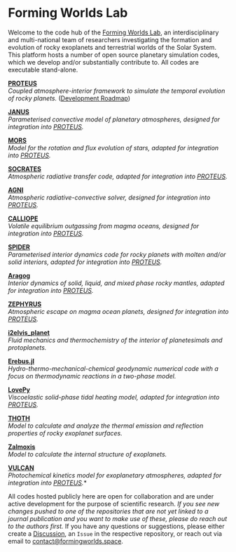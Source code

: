 # Forming Worlds Lab

Welcome to the code hub of the [Forming Worlds Lab](https://www.formingworlds.space), an interdisciplinary and multi-national team of researchers investigating the formation and evolution of rocky exoplanets and terrestrial worlds of the Solar System. This platform hosts a number of open source planetary simulation codes, which we develop and/or substantially contribute to. All codes are executable stand-alone.

[**PROTEUS**](https://github.com/FormingWorlds/PROTEUS)  
*Coupled atmosphere-interior framework to simulate the temporal evolution of rocky planets.*
([Development Roadmap](https://github.com/orgs/FormingWorlds/projects/7))
 
[**JANUS**](https://github.com/FormingWorlds/JANUS)  
*Parameterised convective model of planetary atmospheres, designed for integration into [PROTEUS](https://github.com/FormingWorlds/PROTEUS).*

[**MORS**](https://github.com/FormingWorlds/MORS)  
*Model for the rotation and flux evolution of stars, adapted for integration into [PROTEUS](https://github.com/FormingWorlds/PROTEUS).*

[**SOCRATES**](https://github.com/nichollsh/SOCRATES)  
*Atmospheric radiative transfer code, adapted for integration into [PROTEUS](https://github.com/FormingWorlds/PROTEUS).*

[**AGNI**](https://github.com/nichollsh/AGNI)  
*Atmospheric radiative-convective solver, designed for integration into [PROTEUS](https://github.com/FormingWorlds/PROTEUS).*

[**CALLIOPE**](https://github.com/FormingWorlds/CALLIOPE)  
*Volatile equilibrium outgassing from magma oceans, designed for integration into [PROTEUS](https://github.com/FormingWorlds/PROTEUS).*

[**SPIDER**](https://github.com/djbower/spider)  
*Parameterised interior dynamics code for rocky planets with molten and/or solid interiors, adapted for integration into [PROTEUS](https://github.com/FormingWorlds/PROTEUS).*

[**Aragog**](https://github.com/ExPlanetology/aragog)  
*Interior dynamics of solid, liquid, and mixed phase rocky mantles, adapted for integration into [PROTEUS](https://github.com/FormingWorlds/PROTEUS).*

[**ZEPHYRUS**](https://github.com/FormingWorlds/ZEPHYRUS)  
*Atmospheric escape on magma ocean planets, designed for integration into [PROTEUS](https://github.com/FormingWorlds/PROTEUS).*

[**i2elvis_planet**](https://github.com/FormingWorlds/i2elvis_planet)  
*Fluid mechanics and thermochemistry of the interior of planetesimals and protoplanets.*

[**Erebus.jl**](https://github.com/FormingWorlds/Erebus.jl)  
*Hydro-thermo-mechanical-chemical geodynamic numerical code with a focus on thermodynamic reactions in a two-phase model.*

[**LovePy**](https://github.com/nichollsh/LovePy)  
*Viscoelastic solid-phase tidal heating model, adapted for integration into [PROTEUS](https://github.com/FormingWorlds/PROTEUS).*

[**THOTH**](https://github.com/FormingWorlds/THOTH)  
*Model to calculate and analyze the thermal emission and reflection properties of rocky exoplanet surfaces.*

[**Zalmoxis**](https://github.com/FormingWorlds/Zalmoxis)  
*Model to calculate the internal structure of exoplanets.*

[**VULCAN**](https://github.com/FormingWorlds/VULCAN)  
*Photochemical kinetics model for exoplanetary atmospheres, adapted for integration into [PROTEUS](https://github.com/FormingWorlds/PROTEUS).**


All codes hosted publicly here are open for collaboration and are under active development for the purpose of scientific research. _If you see new changes pushed to one of the repositories that are not yet linked to a journal publication and you want to make use of these, please do reach out to the authors first._ If you have any questions or suggestions, please either create a [Discussion](https://github.com/orgs/FormingWorlds/discussions), an `Issue` in the respective repository, or reach out via email to contact@formingworlds.space.
